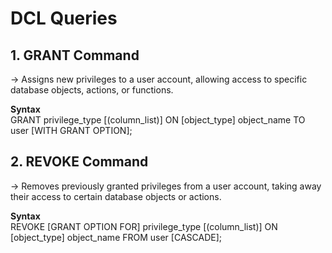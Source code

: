 # DCL Queries


## 1. GRANT Command

-> Assigns new privileges to a user account, allowing access to specific database objects, actions, or functions.<br>

<b>Syntax</b><br>
GRANT privilege_type [(column_list)] ON [object_type] object_name TO user [WITH GRANT OPTION];<br>

## 2. REVOKE Command

-> Removes previously granted privileges from a user account, taking away their access to certain database objects or actions.<br>

<b>Syntax</b><br>
REVOKE [GRANT OPTION FOR] privilege_type [(column_list)] ON [object_type] object_name FROM user [CASCADE];<br>